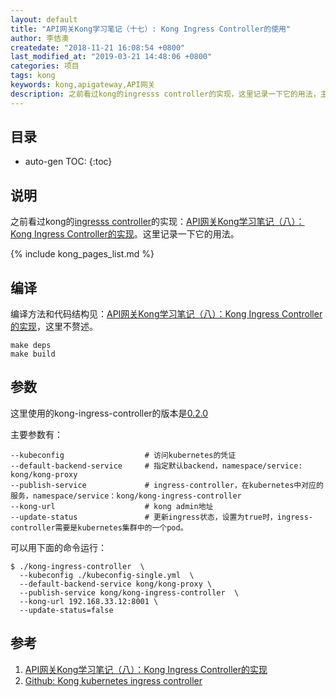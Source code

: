 ```yaml
---
layout: default
title: "API网关Kong学习笔记（十七）: Kong Ingress Controller的使用"
author: 李佶澳
createdate: "2018-11-21 16:08:54 +0800"
last_modified_at: "2019-03-21 14:48:06 +0800"
categories: 项目
tags: kong 
keywords: kong,apigateway,API网关
description: 之前看过kong的ingresss controller的实现，这里记录一下它的用法，主要是命令行参数和运行
---
```


## 目录
* auto-gen TOC:
{:toc}

## 说明



之前看过kong的[ingresss controller][2]的实现：[API网关Kong学习笔记（八）：Kong Ingress Controller的实现][1]。这里记录一下它的用法。

{% include kong_pages_list.md %}

## 编译

编译方法和代码结构见：[API网关Kong学习笔记（八）：Kong Ingress Controller的实现][1]，这里不赘述。

	make deps
	make build

## 参数

这里使用的kong-ingress-controller的版本是[0.2.0](https://github.com/Kong/kubernetes-ingress-controller/tree/0.2.0)

主要参数有：

	--kubeconfig                  # 访问kubernetes的凭证
	--default-backend-service     # 指定默认backend，namespace/service: kong/kong-proxy
	--publish-service             # ingress-controller，在kubernetes中对应的服务，namespace/service：kong/kong-ingress-controller
	--kong-url                    # kong admin地址
	--update-status               # 更新ingress状态，设置为true时，ingress-controller需要是kubernetes集群中的一个pod。

可以用下面的命令运行：

	$ ./kong-ingress-controller  \
	  --kubeconfig ./kubeconfig-single.yml  \
	  --default-backend-service kong/kong-proxy \
	  --publish-service kong/kong-ingress-controller  \
	  --kong-url 192.168.33.12:8001 \
	  --update-status=false

## 参考

1. [API网关Kong学习笔记（八）：Kong Ingress Controller的实现][1]
2. [Github: Kong kubernetes ingress controller][2]

[1]: https://www.lijiaocn.com/%E9%A1%B9%E7%9B%AE/2018/11/02/kong-features-05-ingress-controller-analysis.html "API网关Kong学习笔记（八）：Kong Ingress Controller的实现"
[2]: https://github.com/Kong/kubernetes-ingress-controller "Github: Kong kubernetes ingress controller"
